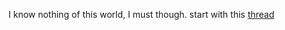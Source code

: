 I know nothing of this world, I must though. start with this [thread](https://twitter.com/plain_simon/status/1223183228762238976) 


